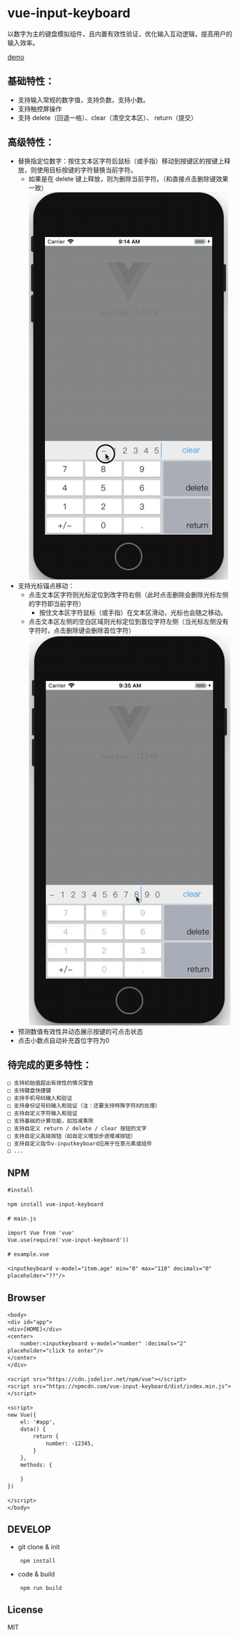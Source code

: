 # vue-input-keyboard
以数字为主的键盘模拟组件，且内置有效性验证，优化输入互动逻辑，提高用户的输入效率。

[demo](http://jsfiddle.net/wanyaxing/41mzw0Ly/embedded/result,html,js/)

## 基础特性：
* 支持输入常规的数字值，支持负数，支持小数。
* 支持触控屏操作
* 支持 delete（回退一格）、clear（清空文本区）、 return（提交）
## 高级特性：
* 替换指定位数字：按住文本区字符后鼠标（或手指）移动到按键区的按键上释放，则使用目标按键的字符替换当前字符。
    * 如果是在 delete 键上释放，则为删除当前字符。（和直接点击删除键效果一致）
    ![feature_replace](./examples/images/feature_replace.gif)
* 支持光标锚点移动：
    * 点击文本区字符则光标定位到改字符右侧（此时点击删除会删除光标左侧的字符即当前字符）
        * 按住文本区字符鼠标（或手指）在文本区滑动，光标也会随之移动。
    * 点击文本区左侧的空白区域则光标定位到首位字符左侧（当光标左侧没有字符时，点击删除键会删除首位字符）
    ![feature_cursor_move](./examples/images/feature_cursor_move.gif)
* 预测数值有效性并动态展示按键的可点击状态
* 点击小数点自动补充首位字符为0


## 待完成的更多特性：
    □ 支持初始值超出有效性的情况警告
    □ 支持键盘快捷键
    □ 支持手机号码输入和验证
    □ 支持身份证号码输入和验证（注：还要支持特殊字符X的处理）
    □ 支持自定义字符输入和验证
    □ 支持基础的计算功能，如加减乘除
    □ 支持自定义 return / delete / clear 按钮的文字
    □ 支持自定义高级按钮（如自定义增加步进增减按钮）
    □ 支持自定义指令v-inputkeyboard应用于任意元素或组件
    □ ...

## NPM
```
#install

npm install vue-input-keyboard

# main.js

import Vue from 'vue'
Vue.use(require('vue-input-keyboard'))

# example.vue

<inputkeyboard v-model="item.age" min="0" max="110" decimals="0" placeholder="??"/>
```

## Browser
```
<body>
<div id="app">
<div>[HOME]</div>
<center>
    number:<inputkeyboard v-model="number" :decimals="2" placeholder="click to enter"/>
</center>
</div>

<script src="https://cdn.jsdelivr.net/npm/vue"></script>
<script src="https://npmcdn.com/vue-input-keyboard/dist/index.min.js"></script>

<script>
new Vue({
    el: '#app',
    data() {
        return {
            number: -12345,
        }
    },
    methods: {

    }
})

</script>
</body>
```

## DEVELOP

* git clone & init
```
    npm install
```
* code & build
```
    npm run build
```
## License

MIT

